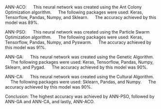ANN-ACO:
  This neural network was created using the Ant Colony Optimization algorithm.
  The following packages were used: Keras, Tensorflow, Pandas, Numpy, and Sklearn.
  The accuracy achieved by this model was 89%.

ANN-PSO:
  This neural network was created using the Particle Swarm Optimization algorithm.
  The following packages were used: Keras, Tensorflow, Pandas, Numpy, and Pyswarm.
  The accuracy achieved by this model was 91%.

ANN-GA:
  This neural network was created using the Genetic Algorithm.
  The following packages were used: Keras, Tensorflow, Pandas, Numpy, Sklearn, and Pygad.
  The accuracy achieved by this model was 90%.

ANN-CA:
  This neural network was created using the Cultural Algorithm.
  The following packages were used: Sklearn, Pandas, and Numpy.
  The accuracy achieved by this model was 90%.

Conclusion: The highest accuracy was achieved by ANN-PSO, followed by ANN-GA and ANN-CA, and lastly, ANN-ACO.
